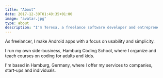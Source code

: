 ```yaml
---
title: "About"
date: 2017-12-30T01:40:35+01:00
image: "avatar.jpg"
type: about
description: "I'm Teresa, a freelance software developer and entrepreneur. "
---
```


As freelancer, I make Android apps with a focus on usability and simplicity. 

I run my own side-business, Hamburg Coding School, where I organize and teach courses on coding for adults and kids. 

I'm based in Hamburg, Germany, where I offer my services to companies, start-ups and individuals.

